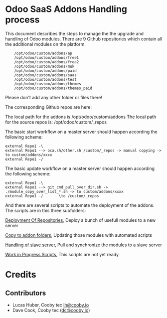 Odoo SaaS Addons Handling process
==================================

This document describes the steps to manage the the upgrade and handling of Odoo modules.
There are 9 Github repositories which contain all the additional modules on the platform.

        /opt/odoo/custom/addons/ap
        /opt/odoo/custom/addons/free1
        /opt/odoo/custom/addons/free2
        /opt/odoo/custom/addons/muk
        /opt/odoo/custom/addons/paid
        /opt/odoo/custom/addons/saas
        /opt/odoo/custom/addons/test
        /opt/odoo/custom/addons/themes
        /opt/odoo/custom/addons/themes_paid

Please don't add any other folder or files there!

The corresponding Github repos are here:



The local path for the addons is /opt/odoo/custom/addons
The local path for the source repos is: /opt/odoo/custom/_repos


The basic start workflow on a master server should happen according the following scheme:

    external Repo1 -\
    external Repo1 --> oca.sh/other.sh /custom/_repos -> manual copying -> to custom/addons/xxxx
    external Repo1 -/

The basic update workflow on a master server should happen according the following scheme:

    external Repo1 -\
    external Repo1 --> git_cmd_pull_over_dir.sh -> ./module_copy_over_list_*.sh -> to custom/addons/xxxx
    external Repo1 -/       \to /custom/_repos


And there are several scripts to automate the deployment of the addons.
The scripts are in this three subfolders:

[Deployment Of Repositories](./1_deploy_repositories "Deployment Of Repositories"), Deploy a bunch of usefull modules to a new server

[Copy to addon folders](./2_copy_to_addon_folders "Copy to addon folders"), Updating those modules with automated scripts

[Handling of slave server](./3_handling_slave_server "Handling of slave server"), Pull and synchronize the modules to a slave server

[Work in Progress Scripts](./_wip "Work in Progress Scripts"), This scripts are not yet ready

Credits
=======

Contributors
------------

* Lucas Huber, Cooby tec <lh@cooby.io>
* Dave Cook, Cooby tec  (dc@cooby.io)
